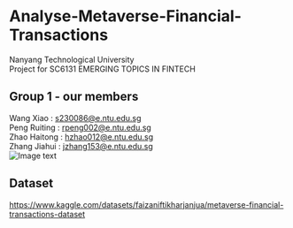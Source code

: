 # Analyse-Metaverse-Financial-Transactions
Nanyang Technological University <br>
Project for SC6131 EMERGING TOPICS IN FINTECH <br>
## Group 1 - our members<br>
Wang Xiao : s230086@e.ntu.edu.sg <br>
Peng Ruiting : rpeng002@e.ntu.edu.sg <br>
Zhao Haitong : hzhao012@e.ntu.edu.sg <br>
Zhang Jiahui : jzhang153@e.ntu.edu.sg <br>
![Image text]([https://raw.github.com/yourName/repositpry/master/yourprojectName/img-folder/test.jpg](https://github.com/Amanda-WangXiao/Analyse-Metaverse-Financial-Transactions/blob/main/WorkloadDistribution.jpg))
## Dataset
https://www.kaggle.com/datasets/faizaniftikharjanjua/metaverse-financial-transactions-dataset <br>
